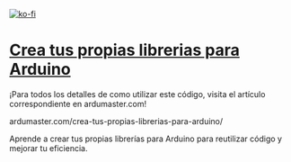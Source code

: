 [![ko-fi](https://ko-fi.com/img/githubbutton_sm.svg)](https://ko-fi.com/O4O4L1CXI)
# [Crea tus propias librerias para Arduino](ardumaster.com/crea-tus-propias-librerias-para-arduino)

¡Para todos los detalles de como utilizar este código, visita el artículo correspondiente en ardumaster.com!

ardumaster.com/crea-tus-propias-librerias-para-arduino/ 

Aprende a crear tus propias librerías para Arduino para reutilizar código y mejorar tu eficiencia.
